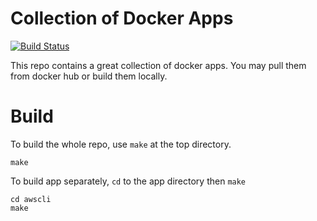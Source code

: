Collection of Docker Apps
===

[![Build Status](https://travis-ci.org/imwithye/docker.svg?branch=master)](https://travis-ci.org/imwithye/docker)

This repo contains a great collection of docker apps. You may pull them from docker hub or build them locally.


# Build
To build the whole repo, use `make` at the top directory.
```
make
```
To build app separately, `cd` to the app directory then `make`
```
cd awscli
make
```
